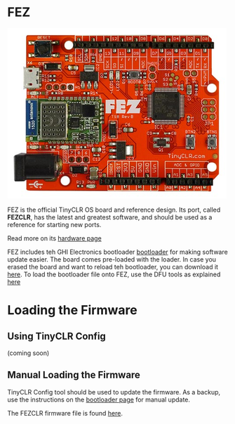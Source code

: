 # FEZ
![FEZ](images/FEZ.jpg) 

FEZ is the official TinyCLR OS board and reference design. Its port, called **FEZCLR**, has the latest and greatest software, and should be used as a reference for starting new ports. 

Read more on its [hardware page](../../hardware/products/fez.md)

FEZ includes teh GHI Electronics bootloader [bootloader](../../hardware/loaders/bootloader.md) for making software update easier. The board comes pre-loaded with the loader. In case you erased the board and want to reload teh bootloader, you can download it [here](https://ghistorage.blob.core.windows.net/downloads/Bootloaders/FEZCLR%20Bootloader.2.0.3.dfu). To load the bootloader file onto FEZ, use the DFU tools as explained [here](../../hardware/loaders/stm32_bootloader.md)

# Loading the Firmware

 ## Using TinyCLR Config
(coming soon)

## Manual Loading the Firmware
TinyCLR Config tool should be used to update the firmware. As a backup, use the instructions on the [bootloader page](../../hardware/loaders/bootloader.md) for manual update.

The FEZCLR firmware file is found [here](../downloads.md#fezclr).
